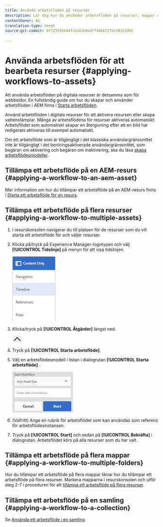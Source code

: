 ```yaml
---
title: Använda arbetsflöden på resurser
description: Lär dig hur du använder arbetsflöden på resurser, mappar och samlingar i AEM Resurser.
contentOwner: AG
translation-type: tm+mt
source-git-commit: 0ff23556444fcb161b0adf744bb72fdc50322d92

---
```



# Använda arbetsflöden för att bearbeta resurser {#applying-workflows-to-assets}

Att använda arbetsflöden på digitala resurser är detsamma som för webbsidor. En fullständig guide om hur du skapar och använder arbetsflöden i AEM finns i [Starta arbetsflöden](/help/sites-authoring/workflows-participating.md).

Använd arbetsflöden i digitala resurser för att aktivera resursen eller skapa vattenstämplar. Många av arbetsflödena för resurser aktiveras automatiskt. Arbetsflödet som automatiskt skapar en återgivning efter att en bild har redigerats aktiveras till exempel automatiskt.

Om ett arbetsflöde som är tillgängligt i det klassiska användargränssnittet inte är tillgängligt i det beröringsaktiverade användargränssnittet, som begäran om aktivering och begäran om inaktivering, ska du läsa [skapa arbetsflödesmodeller](/help/sites-developing/workflows-models.md#classic2touchui).

## Tillämpa ett arbetsflöde på en AEM-resurs {#applying-a-workflow-to-an-aem-asset}

Mer information om hur du tillämpar ett arbetsflöde på en AEM-resurs finns i [Starta ett arbetsflöde för en resurs](/help/assets/managing-assets-touch-ui.md#starting-a-workflow-on-an-asset).

## Tillämpa ett arbetsflöde på flera resurser {#applying-a-workflow-to-multiple-assets}

1. I resurskonsolen navigerar du till platsen för de resurser som du vill starta ett arbetsflöde för och väljer resurser.
1. Klicka på/tryck på Experience Manager-logotypen och välj **[!UICONTROL Tidslinje]** på menyn för att visa tidslinjen.

   ![screen_shot_2019-03-06at123325pm](assets/chlimage_1-136.png)

1. Klicka/tryck på **[!UICONTROL Åtgärder]** längst ned.

   ![chlimage_1-30](assets/chlimage_1-137.png)

1. Tryck på **[!UICONTROL Starta arbetsflöde]**.
1. Välj en arbetsflödesmodell i listan i dialogrutan **[!UICONTROL Starta arbetsflöde]** .

   ![chlimage_1-31](assets/chlimage_1-138.png)

1. (Valfritt) Ange en rubrik för arbetsflödet som kan användas som referens för arbetsflödesinstansen.
1. Tryck på **[!UICONTROL Start]** och sedan på **[!UICONTROL Bekräfta]** i dialogrutan. Arbetsflödet körs på alla resurser som du har valt.

## Tillämpa ett arbetsflöde på flera mappar {#applying-a-workflow-to-multiple-folders}

Hur du tillämpar ett arbetsflöde på flera mappar liknar hur du tillämpar ett arbetsflöde på flera resurser. Markera mapparna i resurskonsolen och utför steg 2-7 i proceduren för att [tillämpa ett arbetsflöde på flera resurser](/help/assets/assets-workflow.md#applying-a-workflow-to-multiple-assets).

## Tillämpa ett arbetsflöde på en samling {#applying-a-workflow-to-a-collection}

Se [Använda ett arbetsflöde i en samling](/help/assets/managing-collections-touch-ui.md#running-a-workflow-on-a-collection).
